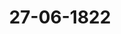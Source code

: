 ---  
schema: default  
title: 27-06-1822  
organization: Team Charlie  
notes: "<p>Description</p><p>Ein und zwanzigste Sitzung

am 20. Juni 1822.

In Gegenwart

aller in der zwanzigsten Sitzung Anwesenden.

War eine vertrauliche Sitzung.

Zwei und zwanzigste Sitzung.

Geschehen, Frankfurt den 27. Juni 1822.

In Gegenwart

aller in der zwanzigsten Sitzung Anwesenden.</p><p>§.171</p><p>Reclamation der Gräflich-Hahn'schen Familie und der Curatel des Frei herrn Carl Reinhard von Gemmingen=Guttenberg, die Gleichstel lung der Gläubiger der ehemaligen mittelrheinischen Reichsritter schaft, — auch Stand der Auseinandersetzung der ehemaligen mittel rheinischen reichsritterschaftlichen Angelegenheiten im Allgemeinen betreffend. (16. Sitz. §. 134 d. J.) Preussen. Die Gesandtschaft ist zu eroͤffnen beauftragt, daß man diesseits die beschlossene Anordnung 16'. Sitzung der Lage des Gegenstandes um deßwillen nicht angemessen findet, weil bis dahin weder das commissarische Geschäft geschlossen ist, noch vorliegt, daß die an gebrachte Reclamation, als mit demselben nicht zu erledigend, nach Inhalt der Verhand lungen zu betrachten sey.Mit dieser Bemerkung, welcher die mitverhandelnden Regierungen ohne Zweifel beipflich ten werden, verbindet man die Mittheilung, daß die Auseinandersetzung des Activ- und Passiv=Wesens der vormaligen mittelrheinischen Reichsritterschaft, als der Gegenstand dieses commissarischen Geschäfts, durch die in zwei verschiedenen Perioden stattgehabte Zusammen kunft der Commissarien, bis auf einen, Privatpersonen nicht interessirenden, einzelnen Punct, ihrer Erledigung ganz nahe gebracht ist, und die Verhandlungen itzt den betreffenden Regie rungen selbst vorliegen, um sich darüber weiter zu erklären und nach Umständen die Ange legenheit entweder durch Correspondenz der Commissarien oder durch eine Final-Zusammenkunft derselben beendigen zu lassen. So wie zu einem solchen Final-Abschlusse sich die Commissa rien der Königlich-Baierischen, Großherzoglich-Hessischen und Herzoglich-Nassauischen Re gierung bereits instruirt erklärt haben, wird auch dem diesseitigen Commissarius die weitere Instruction, nach beendigter Berathung des Ministeriums der auswärtigen Angelegenheiten mit der betreffenden inneren Ministerialbehörde, mit möglichster Beschleunigung zugefertigt werden. Großherzögthum Hessen. Da der Stand der commissarischen Verhandlungen zur Auseinandersetzung der ehemaligen mittelrheinisch-ritterschaftlichen Angelegenheiten, be züglich auf den in der 16. Sitzung gefaßten Beschluß, hier in Anregung kommt; so findet Großherzogliche Gesandtschaft sich veranlaßt, ihren Instructionen gemäß, Folgendes zu erklären: Der Großherzogliche Commissär ist schon im Anfange dieses Jahres zur Unterzeich nung der im vorigen Jahre bei der Commission getroffenen Verabredungen angewiesen worden, und man hat diesseits keinen Anstand bei deren förmlichen Genehmigung. Als der selbe Commissär hievon die Mitcommissarien in dienstliche Kenntniß gesetzt hatte, gaben dieselben theils bestimmte Zusicherungen, theils die nahe Hoffnung, dem vorbereiteten Final abschluß ebenfalls beitreten zu können. In dieser Lage hat sich die Sache noch im Anfange des laufenden Monats befunden. Das Resultat der Commissions-Verhandlungen, zu dessen Beförderung abseiten des Großherzoglichen Gouvernements alles, was irgend von ihm abhing, geschehen ist, beruht demnach auf den Eingang der bei der Commission rückständigen Erklärungen der mitbe theiligten Höfe, und man kann diesseits nur wünschen, daß solche in angelegentliche Er innerung gebracht werden und baldigst erfolgen mögen! Diese Erklärungen wurden an die Reclamations-Commission abgegeben. </p><p>§.172</p><p>Ein von dem Buchhändler Heyer zu Giesen überreichtes Exemplar der

Verfassungsurkunde des Großherzogthums Hessen betreffend.

Prásidium legt ein von dem Buchhändler und Buchdrucker Heyer zu Giesen über

reichtes Exemplar der Verfassungsurkunde des Großherzogthums Hessen vor, worauf beschlossen:

wurde, dasselbe anzunehmen, und, unter Erwähnung des Dankes dieser hohen Versamm

lung in ihren Protokollen, an die Bibliothek abzugeben.</p><p>§.173</p><p>Bitte des Peter Blatscheck zu Fulda, Pension betreffend.

(20. Sitz. §. 166 d. J.)

Preussen. Die Gesandtschaft ist veranlaßt, wegen der nach Anzeige 20*. Sitzung

(§. 166) erfolgten vorläufigen Befriedigung des Peter Blatscheck zu Fulda, die Bemerkung

nachzutragen, daß diese Befriedigung auch diesseits als eine nur vorläufige in so fern

zwar betrachtet werden kann, als damit der Großherzoglichen Regierung zu Weimar aller

dings kein Recht genommen wird, welches derselben bei Fortsetzung der commissarischen

Verhandlung in dieser Beziehung unerledigt zusteht. Wenn jedoch in der Anzeige des Groß

herzoglichen Herrn Gesandten diesem an sich begründeten Vorbehalt nicht der bemerkte all

gemeine Ausdruck, sondern die bestimmte Beziehung eines stattfindenden Regresses an

die Krone Preussen gegeben worden; so ist damit eine Beziehung ausgedrückt, deren

Richtigkeit allein in der commissarischen Verhandlung anerkannt oder bestritten, über

haupt — erörtert werden kann. Indem daher von Seiten der Königlich-Preussischen Re

gierung auch früher kein Anlaß gegeben ist, daß eine solche specielle Beziehung in den Be

schluß der 16. Sitzung aufgenommen worden, ist die diesseitige Gesandtschaft auch jetzt zu

erklären gemüßigt, daß sie den gemachten Vorbehalt zwar allerdings in bemerkter ganz all

gemeiner Art, nicht aber als einen anerkannt begründeten Regreß an die Krone Preussen,

hiesigen Ortes oder ihrerseits, ausdrücklich oder stillschweigend einzuräumen vermag.

Der Herr Bundestagsgesandte, Graf von Beust, für Sachsen=Weimar.

Meine höchste Instruction ermächtigt mich zwar nicht zu einer Abänderung meiner in der

20. Sitzung wegen der provisorischen Pensionszahlung an Peter Blatscheck bewirkten Erklärung;

da aber der Königlich=Preussische Herr Gesandte einen Werth darauf zu legen scheint, daß der

Großherzoglich=Weimarische Vorbehalt allgemeiner und also die Krone Preussen zwar mit

eingeschlossen, jedoch nicht bereits so bestimmt gegen Allerhöchstdiese allein, vielmehr gegen

jede hohe Regierung, deren Verbindlichkeit zur Gewährung besagter Pension definitiv aus

gemittelt würde, ausgedrückt werde; so nehme ich, aus persönlicher Achtung für den Wunsch

des von mir sehr verehrten Königlich=Preussischen Herrn Gesandten, keinen Anstand, besagter

Erklärung sofort jene größere Allgemeinheit hiermit sub spe rati zuzueignen.</p><p>§.174</p><p>Bitte des ehemaligen Rheinzollschreibers zu Oberlahnstein, Hofge

richtsraths Beisler, für sich und mehrere Rheinzoll-Pensionisten,

um Auszahlung rückständiger reichsschlußmäsiger Pensionen.

(18. Sitz. §. 155 d. J.)

Derselbe Herr Gesandte erklärt ebenfalls für Sachsen-Weimar: daß

Seine Königliche Hoheit der Großherzog um so weniger den, in Ansehung der von dem

ehemaligen Rheinzollschreiber zu Oberlahnstein, Hofgerichtsrath Beisler, für sich und einige

andere Rheinzoll-Pensionisten bis zum Jahre 1814 geforderten Pensionsrückstände, betheilig

ten Bundesgliedern beigezählt werden könnten, da Höchstihnen erst im Jahre 1815 ein Theil

des aufgelösten Großherzogthums Frankfurt zu Theil geworden wäre.

Diese Erklärung wurde an die betreffende Commission abzugeben beschlossen.</p><p>§.175</p><p>Beiträge zur Bundesmatrikular- und Canzlei-Casse.

(18. Sitz. §. 156 d. J.)

Ebenderselbe zeigt an, daß die in der 6. Sitzung verwilligten Beiträge zur Bundes

matrikular- und Canzlei-Casse von Seiten Sachsen-Coburg's eingezahlt worden seyen.</p><p>§.176</p><p>Beschwerdesache der Rheinpfälzischen Staatsgläubiger und Besitzer der

Partial=Obligationen lit. D, die Zahlung der rückständigen Zinsen

und verfallenen Capitalien betreffend.

(19. Sitz. §. 160 d. J.)

Die in der 19. dießjährigen Sitzung (§. 160) gewählten Commissarien, Herr

Graf von Beust und Herr Bundestagsgesandte Danz: erstatten Vortrag und Gut

achten über die Anträge des Oberappellationsgerichts zu Celle, und über die von der Großher

zoglich=Hessischen Bundestagsgesandtschaft abgegebene Erklarung in Betreff der Beschwerdesache

der Rheinpfälzischen Staatsgläubiger und Besitzer der Partial-Obligationen lit. D, wegen

Zahlung rückständiger Zinsen und verfallener Capitalien.

Baiern. Der Königlich-Baierische Bundestagsgesandte glaubt sich aller Abstim

mung enthalten zu müssen, aber doch zur Erwägung stellen zu sollen, ob sich die Bun

desversammlung für competent halten könne, auf den Gang eines bereits anhängigen Rechts

streites einzuwirken? Ob nach geschehener litis contestation nicht bereits jura quaesita

entstanden seyen, welche nicht mehr entzogen werden könnten; ob man ermächtigt sey, die

Protok. d. d. Bundesvers. XIV. Bd.bisherigen Verhandlungen zu annulliren, und ob sich insbesondere die Bundesversammlung

als ein Cassationshof betrachten dürfe, welcher die bisherigen Verhandlungen aufheben und

eine neue Einleitung anordnen könne?

Der Vortrag nebst den beiden Gutachten wurden diesem Protokolle unter Zahl 22

angefügt und

beschlossen:

wenn dieselben durch den Druck mitgetheilt seyn würden, hierüber abzustimmen.</p><p>§.177</p><p>Einreichungs-Protokoll.

Die Eingaben

Num. 80, eingereicht am 20. Juni d. J., von Dr. Hiepe, in Auftrag des Fürsten von

Hohenlohe=Waldenburg=Schillingsfürst, um Beschleunigung der

Entscheidung über dessen Entschädigungs- und Pensions-Ansprüche.

Num. 81, einger. am 20. Juni, von den Advocaten und Procuratoren desv or

maligen Reichskammergerichts, die ihnen von den Jahren 1807 bis 1816 zukom

menden Pensions- und resp. Allimenten-Rückstände betreffend.

Num. 82, einger. am 20. Juni, von Buse, den I. Theil seines Comtoirbuchs. Brünn

1822.

Num. 83, einger. am 26. Juni, von Johann Wilhelm Remy, Handelsmann dahier

seine Forderung für die in die Festung Ehrenbreitstein gemachte Lieferung be

treffend-

wurden an die betreffenden Commissionen abgegeben.

Folgen die Unterschriften.</p>"  
resources:  
- format: png  
  name: Page62[0-171].png  
  url: ../../Protokolle_BV_14_1822/27-06-1822/Page62[0-171].png  
- format: png  
  name: Page63[171-172].png  
  url: ../../Protokolle_BV_14_1822/27-06-1822/Page63[171-172].png  
- format: png  
  name: Page64[172-173].png  
  url: ../../Protokolle_BV_14_1822/27-06-1822/Page64[172-173].png  
- format: png  
  name: Page65[174-175-176].png  
  url: ../../Protokolle_BV_14_1822/27-06-1822/Page65[174-175-176].png  
- format: png  
  name: Page66[176-177].png  
  url: ../../Protokolle_BV_14_1822/27-06-1822/Page66[176-177].png  
category:   
  - Protokolle_BV_14_1822  
maintainer: Frank Chen  
maintainer_email: t08zc21@abdn.ac.uk  
---